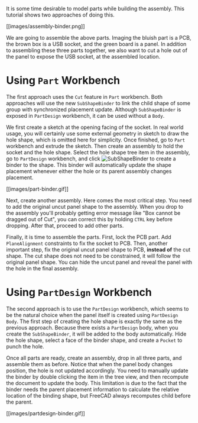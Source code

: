 It is some time desirable to model parts while building the assembly. This
tutorial shows two approaches of doing this.

[[images/assembly-binder.png]]

We are going to assemble the above parts. Imaging the bluish part is a PCB,
the brown box is a USB socket, and the green board is a panel. In addition to
assembling these three parts together, we also want to cut a hole out of the
panel to expose the USB socket, at the assembled location.

# Using `Part` Workbench

The first approach uses the `Cut` feature in `Part` workbench. Both approaches
will use the new `SubShapeBinder` to link the child shape of some group with
synchronized placement update. Although `SubShapeBinder` is exposed in
`PartDesign` workbench, it can be used without a `Body`.

We first create a sketch at the opening facing of the socket. In real world
usage, you will certainly use some external geometry in sketch to draw the hole
shape, which is omitted here for simplicity. Once finished, go to `Part`
workbench and extrude the sketch. Then create an assembly to hold the socket and
the hole shape. Select the hole shape tree item in the assembly, go to
`PartDesign` workbench, and click
![SubShapeBinder](../../FreeCAD/raw/LinkStage3/src/Mod/PartDesign/Gui/Resources/icons/PartDesign_SubShapeBinder.svg?sanitize=true)
to create a binder to the shape. This binder will automatically update the shape
placement whenever either the hole or its parent assembly changes placement.

[[images/part-binder.gif]]

Next, create another assembly. Here comes the most critical step. You need to
add the original uncut panel shape to the assembly. When you drop to the
assembly you'll probably getting error message like "Box cannot be dragged out
of Cut", you can correct this by holding `CTRL` key before dropping. After that,
proceed to add other parts.

Finally, it is time to assemble the parts. First, lock the PCB part. Add
`PlaneAlignment` constraints to fix the socket to PCB. Then, another important
step, fix the original uncut panel shape to PCB, **instead of** the cut shape.
The cut shape does not need to be constrained, it will follow the original
panel shape. You can hide the uncut panel and reveal the panel with the hole in
the final assembly.

# Using `PartDesign` Workbench

The second approach is to use the `PartDesign` workbench, which seems to be the
natural choice when the panel itself is created using `PartDesign Body`. The
first step of creating the hole shape is exactly the same as the previous
approach. Because there exists a `PartDesign` body, when you create the
`SubShapeBinder`, it will be added to the body automatically. Hide the hole
shape, select a face of the binder shape, and create a `Pocket` to punch the
hole.

Once all parts are ready, create an assembly, drop in all three parts, and
assemble them as before. Notice that when the panel body changes position, the
hole is not updated accordingly. You need to manually update the binder by
double clicking the item in the tree view, and then recompute the document to
update the body. This limitation is due to the fact that the binder needs the
parent placement information to calculate the relative location of the binding
shape, but FreeCAD always recomputes child before the parent.

[[images/partdesign-binder.gif]]

